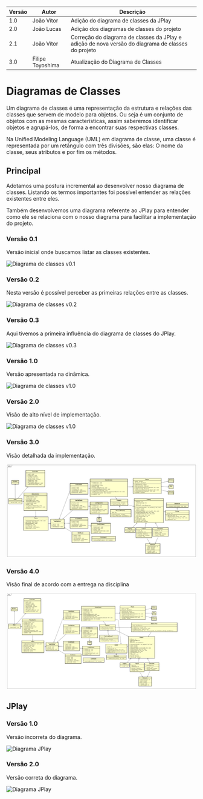 |Versão|Autor|Descrição|
|------|-----|---------|
|1.0|João Vítor|Adição do diagrama de classes da JPlay|
|2.0|João Lucas|Adição dos diagramas de classes do projeto|
|2.1|João Vítor|Correção do diagrama de classes da JPlay e adição de nova versão do diagrama de classes do projeto|
|3.0|Filipe Toyoshima|Atualização do Diagrama de Classes|

# Diagramas de Classes
 
 Um diagrama de classes é uma representação da estrutura e relações das classes que servem de modelo para objetos. Ou seja é um conjunto de objetos com as mesmas características, assim saberemos identificar objetos e agrupá-los, de forma a encontrar suas respectivas classes. 
 
 Na Unified Modeling Language (UML) em diagrama de classe, uma classe é representada por um retângulo com três divisões, são elas: O nome da classe, seus atributos e por fim os métodos.

 
## Principal

Adotamos uma postura incremental ao desenvolver nosso diagrama de classes. Listando os termos importantes foi possível entender as relações existentes entre eles.

Também desenvolvemos uma diagrama referente ao JPlay para entender como ele se relaciona com o nosso diagrama para facilitar a implementação do projeto.

### Versão 0.1
Versão inicial onde buscamos listar as classes existentes.

![Diagrama de classes v0.1](https://i.imgur.com/2sReFrS.png)

### Versão 0.2
Nesta versão é possível perceber as primeiras relações entre as classes.

![Diagrama de classes v0.2](https://i.imgur.com/ajvguwx.png)

### Versão 0.3
Aqui tivemos a primeira influência do diagrama de classes do JPlay.

![Diagrama de classes v0.3](https://i.imgur.com/9p1ZKn4.png)

### Versão 1.0
Versão apresentada na dinâmica.

![Diagrama de classes v1.0](https://i.imgur.com/TafcaHw.png)

### Versão 2.0
Visão de alto nível de implementação.

![Diagrama de classes v1.0](https://i.imgur.com/7FS4DIi.jpg)

### Versão 3.0
Visão detalhada da implementação.

![Diagrama de classes v3.0](images/Class%20Diagram.png)

### Versão 4.0
Visão final de acordo com a entrega na disciplina

![Diagrama de classes v4.0](images/4.0.png)

## JPlay

### Versão 1.0
Versão incorreta do diagrama.

![Diagrama JPlay](https://i.imgur.com/uU9rK4g.jpg)

### Versão 2.0
Versão correta do diagrama.

![Diagrama JPlay](https://i.imgur.com/Tb9yNYZ.jpg)

